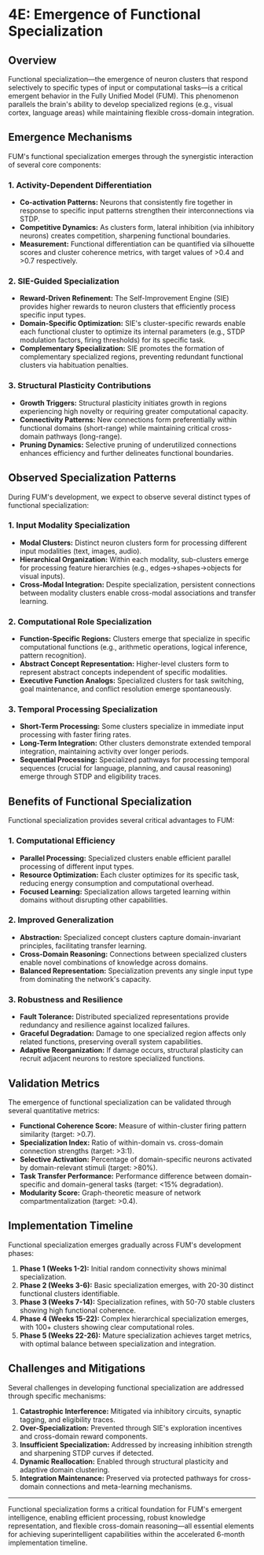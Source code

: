 # 4E: Emergence of Functional Specialization

## Overview

Functional specialization—the emergence of neuron clusters that respond selectively to specific types of input or computational tasks—is a critical emergent behavior in the Fully Unified Model (FUM). This phenomenon parallels the brain's ability to develop specialized regions (e.g., visual cortex, language areas) while maintaining flexible cross-domain integration.

## Emergence Mechanisms

FUM's functional specialization emerges through the synergistic interaction of several core components:

### 1. Activity-Dependent Differentiation

* **Co-activation Patterns:** Neurons that consistently fire together in response to specific input patterns strengthen their interconnections via STDP.
* **Competitive Dynamics:** As clusters form, lateral inhibition (via inhibitory neurons) creates competition, sharpening functional boundaries.
* **Measurement:** Functional differentiation can be quantified via silhouette scores and cluster coherence metrics, with target values of >0.4 and >0.7 respectively.

### 2. SIE-Guided Specialization

* **Reward-Driven Refinement:** The Self-Improvement Engine (SIE) provides higher rewards to neuron clusters that efficiently process specific input types.
* **Domain-Specific Optimization:** SIE's cluster-specific rewards enable each functional cluster to optimize its internal parameters (e.g., STDP modulation factors, firing thresholds) for its specific task.
* **Complementary Specialization:** SIE promotes the formation of complementary specialized regions, preventing redundant functional clusters via habituation penalties.

### 3. Structural Plasticity Contributions

* **Growth Triggers:** Structural plasticity initiates growth in regions experiencing high novelty or requiring greater computational capacity.
* **Connectivity Patterns:** New connections form preferentially within functional domains (short-range) while maintaining critical cross-domain pathways (long-range).
* **Pruning Dynamics:** Selective pruning of underutilized connections enhances efficiency and further delineates functional boundaries.

## Observed Specialization Patterns

During FUM's development, we expect to observe several distinct types of functional specialization:

### 1. Input Modality Specialization

* **Modal Clusters:** Distinct neuron clusters form for processing different input modalities (text, images, audio).
* **Hierarchical Organization:** Within each modality, sub-clusters emerge for processing feature hierarchies (e.g., edges→shapes→objects for visual inputs).
* **Cross-Modal Integration:** Despite specialization, persistent connections between modality clusters enable cross-modal associations and transfer learning.

### 2. Computational Role Specialization

* **Function-Specific Regions:** Clusters emerge that specialize in specific computational functions (e.g., arithmetic operations, logical inference, pattern recognition).
* **Abstract Concept Representation:** Higher-level clusters form to represent abstract concepts independent of specific modalities.
* **Executive Function Analogs:** Specialized clusters for task switching, goal maintenance, and conflict resolution emerge spontaneously.

### 3. Temporal Processing Specialization

* **Short-Term Processing:** Some clusters specialize in immediate input processing with faster firing rates.
* **Long-Term Integration:** Other clusters demonstrate extended temporal integration, maintaining activity over longer periods.
* **Sequential Processing:** Specialized pathways for processing temporal sequences (crucial for language, planning, and causal reasoning) emerge through STDP and eligibility traces.

## Benefits of Functional Specialization

Functional specialization provides several critical advantages to FUM:

### 1. Computational Efficiency

* **Parallel Processing:** Specialized clusters enable efficient parallel processing of different input types.
* **Resource Optimization:** Each cluster optimizes for its specific task, reducing energy consumption and computational overhead.
* **Focused Learning:** Specialization allows targeted learning within domains without disrupting other capabilities.

### 2. Improved Generalization

* **Abstraction:** Specialized concept clusters capture domain-invariant principles, facilitating transfer learning.
* **Cross-Domain Reasoning:** Connections between specialized clusters enable novel combinations of knowledge across domains.
* **Balanced Representation:** Specialization prevents any single input type from dominating the network's capacity.

### 3. Robustness and Resilience

* **Fault Tolerance:** Distributed specialized representations provide redundancy and resilience against localized failures.
* **Graceful Degradation:** Damage to one specialized region affects only related functions, preserving overall system capabilities.
* **Adaptive Reorganization:** If damage occurs, structural plasticity can recruit adjacent neurons to restore specialized functions.

## Validation Metrics

The emergence of functional specialization can be validated through several quantitative metrics:

* **Functional Coherence Score:** Measure of within-cluster firing pattern similarity (target: >0.7).
* **Specialization Index:** Ratio of within-domain vs. cross-domain connection strengths (target: >3:1).
* **Selective Activation:** Percentage of domain-specific neurons activated by domain-relevant stimuli (target: >80%).
* **Task Transfer Performance:** Performance difference between domain-specific and domain-general tasks (target: <15% degradation).
* **Modularity Score:** Graph-theoretic measure of network compartmentalization (target: >0.4).

## Implementation Timeline

Functional specialization emerges gradually across FUM's development phases:

1. **Phase 1 (Weeks 1-2):** Initial random connectivity shows minimal specialization.
2. **Phase 2 (Weeks 3-6):** Basic specialization emerges, with 20-30 distinct functional clusters identifiable.
3. **Phase 3 (Weeks 7-14):** Specialization refines, with 50-70 stable clusters showing high functional coherence.
4. **Phase 4 (Weeks 15-22):** Complex hierarchical specialization emerges, with 100+ clusters showing clear computational roles.
5. **Phase 5 (Weeks 22-26):** Mature specialization achieves target metrics, with optimal balance between specialization and integration.

## Challenges and Mitigations

Several challenges in developing functional specialization are addressed through specific mechanisms:

1. **Catastrophic Interference:** Mitigated via inhibitory circuits, synaptic tagging, and eligibility traces.
2. **Over-Specialization:** Prevented through SIE's exploration incentives and cross-domain reward components.
3. **Insufficient Specialization:** Addressed by increasing inhibition strength and sharpening STDP curves if detected.
4. **Dynamic Reallocation:** Enabled through structural plasticity and adaptive domain clustering.
5. **Integration Maintenance:** Preserved via protected pathways for cross-domain connections and meta-learning mechanisms.

---

Functional specialization forms a critical foundation for FUM's emergent intelligence, enabling efficient processing, robust knowledge representation, and flexible cross-domain reasoning—all essential elements for achieving superintelligent capabilities within the accelerated 6-month implementation timeline.
